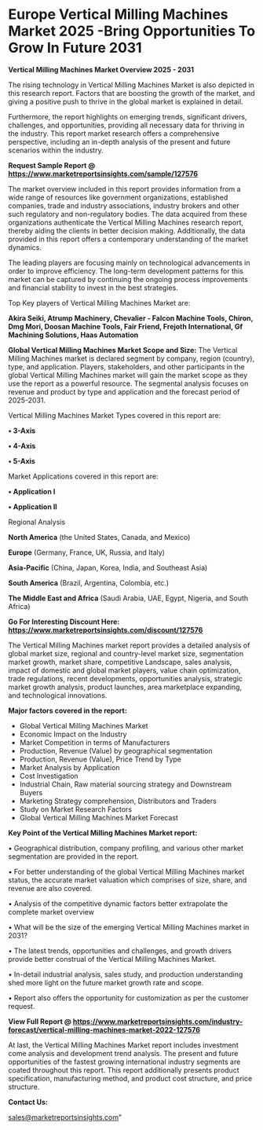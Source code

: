  # Europe Vertical Milling Machines Market 2025 -Bring Opportunities To Grow In Future 2031

<Strong> Vertical Milling Machines Market Overview 2025 - 2031</strong>

The rising technology in Vertical Milling Machines Market is also depicted in this research report. Factors that are boosting the growth of the market, and giving a positive push to thrive in the global market is explained in detail.

Furthermore, the report highlights on emerging trends, significant drivers, challenges, and opportunities, providing all necessary data for thriving in the industry. This report market research offers a comprehensive perspective, including an in-depth analysis of the present and future scenarios within the industry.

<strong>Request Sample Report @ <a href=https://www.marketreportsinsights.com/sample/127576>https://www.marketreportsinsights.com/sample/127576</a></strong>

The market overview included in this report provides information from a wide range of resources like government organizations, established companies, trade and industry associations, industry brokers and other such regulatory and non-regulatory bodies. The data acquired from these organizations authenticate the Vertical Milling Machines research report, thereby aiding the clients in better decision making. Additionally, the data provided in this report offers a contemporary understanding of the market dynamics.

The leading players are focusing mainly on technological advancements in order to improve efficiency. The long-term development patterns for this market can be captured by continuing the ongoing process improvements and financial stability to invest in the best strategies.

Top Key players of Vertical Milling Machines Market are:

<strong>Akira Seiki, Atrump Machinery, Chevalier - Falcon Machine Tools, Chiron, Dmg Mori, Doosan Machine Tools, Fair Friend, Frejoth International, Gf Machining Solutions, Haas Automation</strong>

<strong><b>Global Vertical Milling Machines Market Scope and Size:</b></strong>
The Vertical Milling Machines market is declared segment by company, region (country), type, and application. Players, stakeholders, and other participants in the global Vertical Milling Machines market will gain the market scope as they use the report as a powerful resource. The segmental analysis focuses on revenue and product by type and application and the forecast period of 2025-2031.

Vertical Milling Machines Market Types covered in this report are:

<strong>• 3-Axis

• 4-Axis

• 5-Axis</strong>

Market Applications covered in this report are:

<strong>• Application I

• Application II</strong> 

Regional Analysis

<strong>North America</strong> (the United States, Canada, and Mexico)

<strong>Europe</strong> (Germany, France, UK, Russia, and Italy)

<strong>Asia-Pacific</strong> (China, Japan, Korea, India, and Southeast Asia)

<strong>South America</strong> (Brazil, Argentina, Colombia, etc.)

<strong>The Middle East and Africa</strong> (Saudi Arabia, UAE, Egypt, Nigeria, and South Africa)

<strong>Go For Interesting Discount Here: <a href=https://www.marketreportsinsights.com/discount/127576>https://www.marketreportsinsights.com/discount/127576</a></strong>

The Vertical Milling Machines market report provides a detailed analysis of global market size, regional and country-level market size, segmentation market growth, market share, competitive Landscape, sales analysis, impact of domestic and global market players, value chain optimization, trade regulations, recent developments, opportunities analysis, strategic market growth analysis, product launches, area marketplace expanding, and technological innovations.

<strong><b>Major factors covered in the report:</b></strong>
<ul>
  <li>Global Vertical Milling Machines Market </li>
  <li>Economic Impact on the Industry</li>
  <li>Market Competition in terms of Manufacturers</li>
  <li>Production, Revenue (Value) by geographical segmentation</li>
  <li>Production, Revenue (Value), Price Trend by Type</li>
  <li>Market Analysis by Application</li>
  <li>Cost Investigation</li>
  <li>Industrial Chain, Raw material sourcing strategy and Downstream Buyers</li>
  <li>Marketing Strategy comprehension, Distributors and Traders</li>
  <li>Study on Market Research Factors</li>
  <li>Global Vertical Milling Machines Market Forecast</li>
</ul>

<strong><b>Key Point of the Vertical Milling Machines Market report:</b></strong>

• Geographical distribution, company profiling, and various other market segmentation are provided in the report.

• For better understanding of the global Vertical Milling Machines market status, the accurate market valuation which comprises of size, share, and revenue are also covered.

• Analysis of the competitive dynamic factors better extrapolate the complete market overview

• What will be the size of the emerging Vertical Milling Machines market in 2031?

• The latest trends, opportunities and challenges, and growth drivers provide better construal of the Vertical Milling Machines Market.

• In-detail industrial analysis, sales study, and production understanding shed more light on the future market growth rate and scope.

• Report also offers the opportunity for customization as per the customer request.

<strong><b>View Full Report @ <a href=https://www.marketreportsinsights.com/industry-forecast/vertical-milling-machines-market-2022-127576>https://www.marketreportsinsights.com/industry-forecast/vertical-milling-machines-market-2022-127576</a></b></strong>


At last, the Vertical Milling Machines Market report includes investment come analysis and development trend analysis. The present and future opportunities of the fastest growing international industry segments are coated throughout this report. This report additionally presents product specification, manufacturing method, and product cost structure, and price structure.

<strong>Contact Us:</strong>

sales@marketreportsinsights.com"
